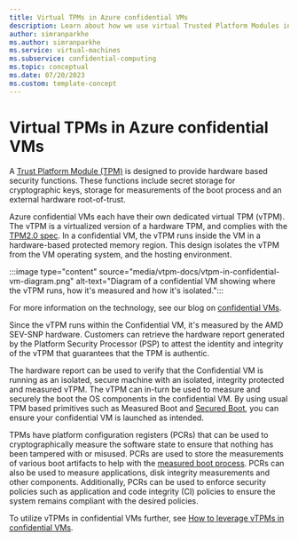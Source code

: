 ```yaml
---
title: Virtual TPMs in Azure confidential VMs
description: Learn about how we use virtual Trusted Platform Modules in our confidential VMs.
author: simranparkhe
ms.author: simranparkhe
ms.service: virtual-machines
ms.subservice: confidential-computing
ms.topic: conceptual
ms.date: 07/20/2023
ms.custom: template-concept
---
```


# Virtual TPMs in Azure confidential VMs

A [Trust Platform Module (TPM)](/windows/security/information-protection/tpm/trusted-platform-module-overview) is designed to provide hardware based security functions. These functions include secret storage for cryptographic keys, storage for measurements of the boot process and an external hardware root-of-trust. 

Azure confidential VMs each have their own dedicated virtual TPM (vTPM). The vTPM is a virtualized version of a hardware TPM, and complies with the [TPM2.0 spec](/windows/security/information-protection/tpm/tpm-recommendations#why-tpm-20). In a confidential VM, the vTPM runs inside the VM in a hardware-based protected memory region. This design isolates the vTPM from the VM operating system, and the hosting environment. 

:::image type="content" source="media/vtpm-docs/vtpm-in-confidential-vm-diagram.png" alt-text="Diagram of a confidential VM showing where the vTPM runs, how it's measured and how it's isolated.":::

For more information on the technology, see our blog on [confidential VMs](https://techcommunity.microsoft.com/t5/windows-os-platform-blog/confidential-vms-on-azure/ba-p/3836282).

Since the vTPM runs within the Confidential VM, it's measured by the AMD SEV-SNP hardware. Customers can retrieve the hardware report generated by the Platform Security Processor (PSP) to attest the identity and integrity of the vTPM that guarantees that the TPM is authentic.

The hardware report can be used to verify that the Confidential VM is running as an isolated, secure machine with an isolated, integrity protected and measured vTPM. The vTPM can in-turn be used to measure and securely the boot the OS components in the confidential VM. By using usual TPM based primitives such as Measured Boot and [Secured Boot](/windows-hardware/design/device-experiences/oem-secure-boot), you can ensure your confidential VM is launched as intended.

TPMs have platform configuration registers (PCRs) that can be used to cryptographically measure the software state to ensure that nothing has been tampered with or misused. PCRs are used to store the measurements of various boot artifacts to help with the [measured boot process](/azure/security/fundamentals/measured-boot-host-attestation). PCRs can also be used to measure applications, disk integrity measurements and other components. Additionally, PCRs can be used to enforce security policies such as application and code integrity (CI) policies to ensure the system remains compliant with the desired policies. 

To utilize vTPMs in confidential VMs further, see [How to leverage vTPMs in confidential VMs](how-to-leverage-virtual-tpms-in-confidential-vms.md).